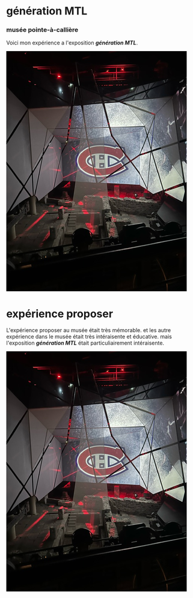# génération MTL #
### musée pointe-à-callière ###

Voici mon expérience a l'exposition ***génération MTL***.

<img src="image/canadien_mtl.jpeg">

# expérience proposer #
L'expérience proposer au musée était très mémorable. 
et les autre expérience dans le musée était très intéraisente et éducative.
mais l'exposition ***génération MTL*** était particuliairement intéraisente.

<img src="image/canadien_mtl.jpeg">

